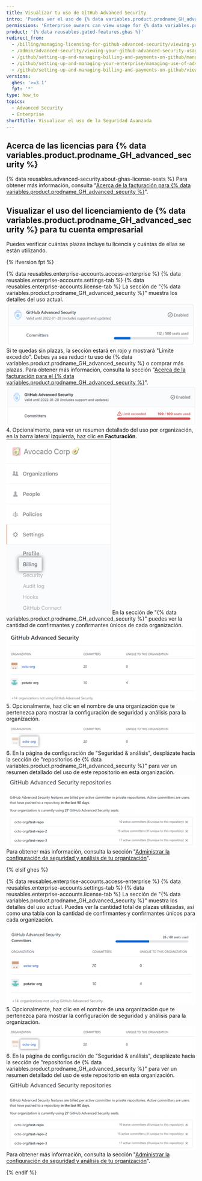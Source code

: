 ```yaml
---
title: Visualizar tu uso de GitHub Advanced Security
intro: 'Puedes ver el uso de {% data variables.product.prodname_GH_advanced_security %} de tu empresa.'
permissions: 'Enterprise owners can view usage for {% data variables.product.prodname_GH_advanced_security %}.'
product: '{% data reusables.gated-features.ghas %}'
redirect_from:
  - /billing/managing-licensing-for-github-advanced-security/viewing-your-github-advanced-security-usage
  - /admin/advanced-security/viewing-your-github-advanced-security-usage
  - /github/setting-up-and-managing-billing-and-payments-on-github/managing-licensing-for-github-advanced-security/viewing-your-github-advanced-security-usage
  - /github/setting-up-and-managing-your-enterprise/managing-use-of-advanced-security-for-organizations-in-your-enterprise-account
  - /github/setting-up-and-managing-billing-and-payments-on-github/viewing-your-github-advanced-security-usage
versions:
  ghes: '>=3.1'
  fpt: '*'
type: how_to
topics:
  - Advanced Security
  - Enterprise
shortTitle: Visualizar el uso de la Seguridad Avanzada
---
```


## Acerca de las licencias para {% data variables.product.prodname_GH_advanced_security %}

{% data reusables.advanced-security.about-ghas-license-seats %} Para obtener más información, consulta "[Acerca de la facturación para {% data variables.product.prodname_GH_advanced_security %}](/billing/managing-billing-for-github-advanced-security/about-billing-for-github-advanced-security)".

## Visualizar el uso del licenciamiento de {% data variables.product.prodname_GH_advanced_security %} para tu cuenta empresarial

Puedes verificar cuántas plazas incluye tu licencia y cuántas de ellas se están utilizando.

{% ifversion fpt %}

{% data reusables.enterprise-accounts.access-enterprise %}
{% data reusables.enterprise-accounts.settings-tab %}
{% data reusables.enterprise-accounts.license-tab %}
   La sección de "{% data variables.product.prodname_GH_advanced_security %}" muestra los detalles del uso actual. ![{% data variables.product.prodname_GH_advanced_security %} in enterprise licensing settings](/assets/images/help/enterprises/enterprise-licensing-tab-ghas.png) Si te quedas sin plazas, la sección estará en rojo y mostrará "Límite excedido". Debes ya sea reducir tu uso de {% data variables.product.prodname_GH_advanced_security %} o comprar más plazas. Para obtener más información, consulta la sección "[Acerca de la facturación para el {% data variables.product.prodname_GH_advanced_security %}](/billing/managing-billing-for-github-advanced-security/about-billing-for-github-advanced-security#getting-the-most-out-of-github-advanced-security)". ![{% data variables.product.prodname_GH_advanced_security %} en los ajustes de licenciamiento de empresa mostrando "Límite excedido"](/assets/images/help/enterprises/enterprise-licensing-tab-ghas-no-seats.png)
4. Opcionalmente, para ver un resumen detallado del uso por organización, en la barra lateral izquierda, haz clic en **Facturación**. ![Billing tab in the enterprise account settings sidebar](/assets/images/help/business-accounts/settings-billing-tab.png) En la sección de "{% data variables.product.prodname_GH_advanced_security %}" puedes ver la cantidad de confirmantes y confirmantes únicos de cada organización. ![{% data variables.product.prodname_GH_advanced_security %} en la configuración de facturación empresarial](/assets/images/help/billing/ghas-orgs-list-enterprise-dotcom.png)
5. Opcionalmente, haz clic en el nombre de una organización que te pertenezca para mostrar la configuración de seguridad y análisis para la organización. ![Organización que te pertenece en la sección de {% data variables.product.prodname_GH_advanced_security %} de la configuración de facturación empresarial](/assets/images/help/billing/ghas-orgs-list-enterprise-click-org.png)
6. En la página de configuración de "Seguridad & análisis", desplázate hacia la sección de "repositorios de {% data variables.product.prodname_GH_advanced_security %}" para ver un resumen detallado del uso de este repositorio en esta organización. ![{% data variables.product.prodname_GH_advanced_security %} repositories section](/assets/images/help/enterprises/settings-security-analysis-ghas-repos-list.png) Para obtener más información, consulta la sección "[Administrar la configuración de seguridad y análisis de tu organización](/organizations/keeping-your-organization-secure/managing-security-and-analysis-settings-for-your-organization)".

{% elsif ghes %}

{% data reusables.enterprise-accounts.access-enterprise %}
{% data reusables.enterprise-accounts.settings-tab %}
{% data reusables.enterprise-accounts.license-tab %}
   La sección de "{% data variables.product.prodname_GH_advanced_security %}" muestra los detalles del uso actual. Puedes ver la cantidad total de plazas utilizadas, así como una tabla con la cantidad de confirmantes y confirmantes únicos para cada organización. ![Sección de {% data variables.product.prodname_GH_advanced_security %} de la licencia empresarial](/assets/images/help/billing/ghas-orgs-list-enterprise-ghes.png)
5. Opcionalmente, haz clic en el nombre de una organización que te pertenezca para mostrar la configuración de seguridad y análisis para la organización. ![Organización que te pertenece en la sección de {% data variables.product.prodname_GH_advanced_security %} de la configuración de facturación empresarial](/assets/images/help/billing/ghas-orgs-list-enterprise-click-org.png)
6. En la página de configuración de "Seguridad & análisis", desplázate hacia la sección de "repositorios de {% data variables.product.prodname_GH_advanced_security %}" para ver un resumen detallado del uso de este repositorio en esta organización. ![{% data variables.product.prodname_GH_advanced_security %} repositories section](/assets/images/help/enterprises/settings-security-analysis-ghas-repos-list.png) Para obtener más información, consulta la sección "[Administrar la configuración de seguridad y análisis de tu organización](/organizations/keeping-your-organization-secure/managing-security-and-analysis-settings-for-your-organization)".

{% endif %}
